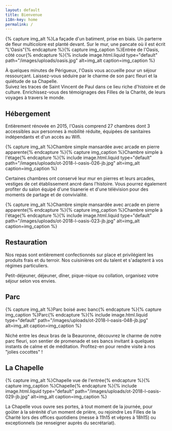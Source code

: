 ```yaml
---
layout: default
title: Bienvenue
i18n-key: home
permalink: /
---
```

{% capture img_alt %}La façade d'un batiment, prise en biais. Un parterre de fleur multicolore est planté devant. Sur le mur, une pancate où il est écrit &quot;L'Oasis&quot;{% endcapture %}{% capture img_caption %}Entrée de l'Oasis, côté cour{% endcapture %}{% include image.html.liquid type="default" path="/images/uploads/oasis.jpg" alt=img_alt caption=img_caption %}

À quelques minutes de Périgueux, l'Oasis vous accueille pour un séjour ressourçant. Laissez-vous séduire par le charme de son parc fleuri et la quiétude de sa Chapelle.\
Suivez les traces de Saint Vincent de Paul dans ce lieu riche d'histoire et de culture. Enrichissez-vous des témoignages des Filles de la Charité, de leurs voyages à travers le monde. 

## Hébergement

Entièrement rénovée en 2015, l'Oasis comprend 27 chambres dont 3 accessibles aux personnes à mobilité réduite, équipées de sanitaires indépendants et d'un accès au Wifi. 

{% capture img_alt %}Chambre simple mansardée avec arcade en pierre apparente{% endcapture %}{% capture img_caption %}Chambre simple à l'étage{% endcapture %}{% include image.html.liquid type="default" path="/images/uploads/ot-2018-l-oasis-026-jb.jpg" alt=img_alt caption=img_caption %}

Certaines chambres ont conservé leur mur en pierres et leurs arcades, vestiges de cet établissement ancré dans l'histoire. Vous pourrez également profiter du salon équipé d'une tisanerie et d'une télévision pour des moments de partage et de convivialité. 

{% capture img_alt %}Chambre simple mansardée avec arcade en pierre apparente{% endcapture %}{% capture img_caption %}Chambre simple à l'étage{% endcapture %}{% include image.html.liquid type="default" path="/images/uploads/ot-2018-l-oasis-023-jb.jpg" alt=img_alt caption=img_caption %}

## Restauration

Nos repas sont entièrement confectionnés sur place et privilégient les produits frais et du terroir. Nos cuisinières ont du talent et s'adaptent à vos régimes particuliers. 

Petit-déjeuner, déjeuner, dîner, pique-nique ou collation, organisez votre séjour selon vos envies. 

## Parc

{% capture img_alt %}Parc boisé avec banc{% endcapture %}{% capture img_caption %}Parc{% endcapture %}{% include image.html.liquid type="default" path="/images/uploads/ot-2018-l-oasis-048-jb.jpg" alt=img_alt caption=img_caption %}

Niché entre les deux bras de la Beauronne, découvrez le charme de notre parc fleuri, son sentier de promenade et ses bancs invitant à quelques instants de calme et de méditation. Profitez-en pour rendre visite à nos "jolies cocottes" !

## La Chapelle

{% capture img_alt %}Chapelle vue de l'entrée{% endcapture %}{% capture img_caption %}Chapelle{% endcapture %}{% include image.html.liquid type="default" path="/images/uploads/ot-2018-l-oasis-029-jb.jpg" alt=img_alt caption=img_caption %}

La Chapelle vous ouvre ses portes, à tout moment de la journée, pour goûter à la sérénité d'un moment de prière, ou rejoindre Les Filles de la Charité lors des offices quotidiens (messe à 11h15 et vêpres à 18h15) ou exceptionnels (se renseigner auprès du secrétariat).

